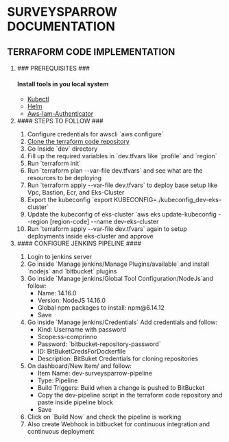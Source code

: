
# SURVEYSPARROW DOCUMENTATION #

## TERRAFORM CODE IMPLEMENTATION ##
<ol>
  <li> ### PREREQUISITES ### </li>

#### Install tools in you local system ####
<ul>
  <li><a href="https://kubernetes.io/docs/tasks/tools/">Kubectl</a></li>
  <li><a href="https://helm.sh/docs/intro/install/">Helm</a></li>
  <li><a href="https://docs.aws.amazon.com/eks/latest/userguide/install-aws-iam-authenticator.html">Aws-Iam-Authenticator</a></li> 
</ul>
  </li>
  <li>#### STEPS TO FOLLOW ###</li>
<ol>
  <li>Configure credentials for awscli `aws configure`</li>
  <li><a href="https://kubernetes.io/docs/tasks/tools/">Clone the terraform code repository</a></li>
  <li>Go Inside `dev` directory</li>
  <li>Fill up the required variables in `dev.tfvars`like `profile` and `region`</li>
  <li>Run `terraform init`</li>
  <li>Run `terraform plan --var-file dev.tfvars` and see what are the resources to be deploying</li>
  <li>Run `terraform apply --var-file dev.tfvars` to deploy base setup like Vpc, Bastion, Ecr, and Eks-Cluster</li>
  <li> Export the kubeconfig `export KUBECONFIG=./kubeconfig_dev-eks-cluster`
  <li>Update the kubeconfig of eks-cluster `aws eks update-kubeconfig --region [region-code] --name dev-eks-cluster </li>
  <li> Run `terraform apply --var-file dev.tfvars` again to setup deployments inside eks-cluster and approve</li>
</ol>
</li>
<li> #### CONFIGURE JENKINS PIPELINE #### </li>
<ol>
  <li>Login to jenkins server</li>
  <li>Go inside `Manage jenkins/Manage Plugins/available` and install `nodejs` and `bitbucket` plugins</a></li>
  <li>Go inside `Manage jenkins/Global Tool Configuration/NodeJs`and follow:
    <ul>
       <li>Name: 14.16.0</li>
       <li>Version: NodeJS 14.16.0</li> 
       <li>Global npm packages to install: npm@6.14.12</li>
       <li>Save</li>
    </ul>
  </li>
  <li>
    Go inside `Manage jenkins/Credentials` Add credentials and follow:
    <ul>
        <li>Kind: Username with password</li>
        <li>Scope:ss-comprinno</li>
        <li>Password: `bitbucket-repository-password`
        <li>ID: BitBuketCredsForDockerfile</li>
        <li>Description: BitBuket Credentials for cloning repositories</li>
    </ul>
  </li>
  <li> On dashboard/New Item/ and follow:
  <ul>
    <li>Item Name: dev-surveysparrow-pipeline</li>
    <li>Type: Pipeline</li>
    <li>Build Triggers: Build when a change is pushed to BitBucket</li>
    <li>Copy the dev-pipeline script in the terraform code repository and paste inside pipeline block</li>
    <li>Save</li>
  </ul> 
  </li>
  <li>Click on `Build Now` and check the pipeline is working</li>
  <li>Also create Webhook in bitbucket for continuous integration and continuous deployment</li>
 </ol>
</ol>
</ol>
